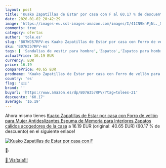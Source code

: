 ```yaml
---
layout: post
title: 'Kuako Zapatillas de Estar por casa con F al 60.17 % de descuento'
date: 2020-01-02 20:42:29
image: 'https://images-eu.ssl-images-amazon.com/images/I/41CN9knPjNL._SL400_.jpg'
comments: true
category: ofertas
author: 'tole.es'
slug: 'B07WJ57RPV-es Kuako Zapatillas de Estar por casa con Forro de vellón...'
sku: 'B07WJ57RPV-es'
tags: [ 'Sandalias de vestir para hombre','Zapatos','Zapatos para hombre','Zapatos y complementos','zapatos', ]
actualPrice: 16.19 EUR
currency: EUR
price: 16.19
comparePrice: 40.65 EUR
prodname: 'Kuako Zapatillas de Estar por casa con Forro de vellón para Mujer Antideslizantes Espuma de Memoria para Interiores Zapatos cálidos acogedores de la casa'
country: 'es'
flag: '🇪🇸'
brand: ''
buyurl: 'https://www.amazon.es/dp/B07WJ57RPV/?tag=tolees-21'
descuento: '60.17'
average: '16.19'
---
```


Ahora mismo tienes [Kuako Zapatillas de Estar por casa con Forro de vellón para Mujer Antideslizantes Espuma de Memoria para Interiores Zapatos cálidos acogedores de la casa](https://www.amazon.es/dp/B07WJ57RPV/?tag=tolees-21) a 16.19 EUR (original: 40.65 EUR) (60.17 %  de descuento) en el siguiente enlace!

[![Kuako Zapatillas de Estar por casa con F](https://images-eu.ssl-images-amazon.com/images/I/41CN9knPjNL._SL400_.jpg)](https://www.amazon.es/dp/B07WJ57RPV/?tag=tolees-21)

🔎:


[🛒 Visítala!!!](https://www.amazon.es/dp/B07WJ57RPV/?tag=tolees-21)
